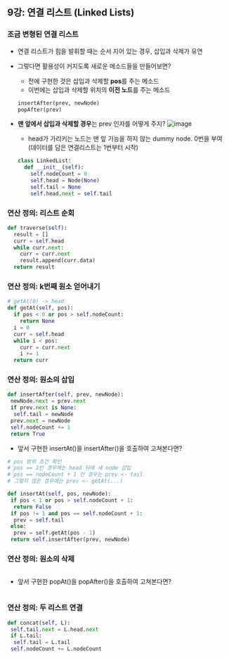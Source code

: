 ## 9강: 연결 리스트 (Linked Lists)

### 조금 변형된 연결 리스트
* 연결 리스트가 힘을 발휘할 때는 순서 지어 있는 경우, 삽입과 삭제가 유연
* 그렇다면 활용성이 커지도록 새로운 메소드들을 만들어보면?
  * 전에 구현한 것은 삽입과 삭제할 **pos**를 주는 메소드 
  * 이번에는 삽입과 삭제할 위치의 **이전 노드**를 주는 메소드
  ```python
  insertAfter(prev, newNode)
  popAfter(prev)
  ```

* **맨 앞에서 삽입과 삭제할 경우**는 prev 인자를 어떻게 주지?
![image](https://user-images.githubusercontent.com/109029407/199982111-ccecf5c0-db4a-4167-8107-b46fc5e9ac6c.png)
  * head가 가리키는 노드는 맨 앞 기능을 하지 않는 dummy node. 0번을 부여(데이터를 담은 연결리스트는 1번부터 시작)
  ```python
  class LinkedList:
    def __init__(self):
      self.nodeCount = 0
      self.head = Node(None)
      self.tail = None
      self.head.next = self.tail
  ```
  
### 연산 정의: 리스트 순회
```python
def traverse(self):
  result = []
  curr = self.head
  while curr.next:
    curr = curr.next
    result.append(curr.data)
  return result
```

### 연산 정의: k번째 원소 얻어내기
```python
# getAt(0) -> head
def getAt(self, pos):
  if pos < 0 or pos > self.nodeCount:
    return None
  i = 0
  curr = self.head
  while i < pos:
    curr = curr.next
    i += 1
  return curr
```

### 연산 정의: 원소의 삽입
```python
def insertAfter(self, prev, newNode):
 newNode.next = prev.next
 if prev.next is None:
  self.tail = newNode
 prev.next = newNode
 self.nodeCount += 1
 return True
```
- 앞서 구현한 insertAt()을 insertAfter()을 호출하여 고쳐본다면?
```python
# pos 범위 조건 확인
# pos == 1인 경우에는 head 뒤에 새 node 삽입
# pos == nodeCount + 1 인 경우는 prev <- tail
# 그렇지 않은 경우에는 prev <- getAt(...)

def insertAt(self, pos, newNode):
 if pos < 1 or pos > self.nodeCount + 1:
  return False
 if pos != 1 and pos == self.nodeCount + 1:
  prev = self.tail
 else:
  prev = self.getAt(pos - 1)
 return self.insertAfter(prev, newNode)
```

### 연산 정의: 원소의 삭제
```python
```
- 앞서 구현한 popAt()을 popAfter()을 호출하여 고쳐본다면?
```python
```

### 연산 정의: 두 리스트 연결
```python
def concat(self, L):
 self.tail.next = L.head.next
 if L.tail:
  self.tail = L.tail
 self.nodeCount += L.nodeCount
```
